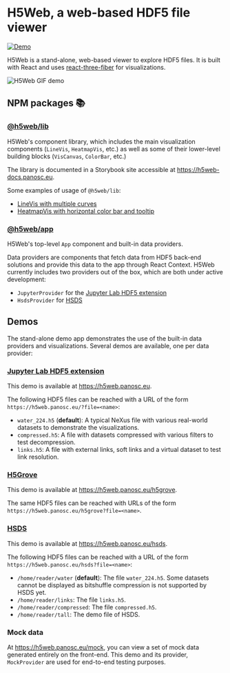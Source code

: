 # H5Web, a web-based HDF5 file viewer

[![Demo](https://img.shields.io/website?down_message=offline&label=demo&up_message=online&url=https%3A%2F%2Fh5web.panosc.eu%2F)](https://h5web.panosc.eu/)

H5Web is a stand-alone, web-based viewer to explore HDF5 files. It is built with
React and uses
[react-three-fiber](https://github.com/react-spring/react-three-fiber) for
visualizations.

![H5Web GIF demo](https://user-images.githubusercontent.com/2936402/107791492-4c512980-6d54-11eb-8ba4-4a1433bdfeea.gif)

## NPM packages 📚

### [@h5web/lib](https://www.npmjs.com/package/@h5web/lib)

H5Web's component library, which includes the main visualization components
(`LineVis`, `HeatmapVis`, etc.) as well as some of their lower-level building
blocks (`VisCanvas`, `ColorBar`, etc.)

The library is documented in a Storybook site accessible at
https://h5web-docs.panosc.eu.

Some examples of usage of `@h5web/lib`:

- [LineVis with multiple curves](https://codesandbox.io/s/h5weblib-demo-multiple-curves-kwkli)
- [HeatmapVis with horizontal color bar and tooltip](https://codesandbox.io/s/h5weblib-demo-heatmap-with-tooltip-ti5cy)

### [@h5web/app](https://www.npmjs.com/package/@h5web/app)

H5Web's top-level `App` component and built-in data providers.

Data providers are components that fetch data from HDF5 back-end solutions and
provide this data to the app through React Context. H5Web currently includes two
providers out of the box, which are both under active development:

- `JupyterProvider` for the
  [Jupyter Lab HDF5 extension](https://github.com/jupyterlab/jupyterlab-hdf5)
- `HsdsProvider` for [HSDS](https://github.com/HDFGroup/hsds)

## Demos

The stand-alone demo app demonstrates the use of the built-in data providers and
visualizations. Several demos are available, one per data provider:

### [Jupyter Lab HDF5 extension](https://github.com/jupyterlab/jupyterlab-hdf5)

This demo is available at https://h5web.panosc.eu.

The following HDF5 files can be reached with a URL of the form
`https://h5web.panosc.eu/?file=<name>`:

- `water_224.h5` (**default**): A typical NeXus file with various real-world
  datasets to demonstrate the visualizations.
- `compressed.h5`: A file with datasets compressed with various filters to test
  decompression.
- `links.h5`: A file with external links, soft links and a virtual dataset to
  test link resolution.

### [H5Grove](https://github.com/silx-kit/h5grove)

This demo is available at https://h5web.panosc.eu/h5grove.

The same HDF5 files can be reached with URLs of the form
`https://h5web.panosc.eu/h5grove?file=<name>`.

### [HSDS](https://github.com/HDFGroup/hsds)

This demo is available at https://h5web.panosc.eu/hsds.

The following HDF5 files can be reached with a URL of the form
`https://h5web.panosc.eu/hsds?file=<name>`:

- `/home/reader/water` (**default**): The file `water_224.h5`. Some datasets
  cannot be displayed as bitshuffle compression is not supported by HSDS yet.
- `/home/reader/links`: The file `links.h5`.
- `/home/reader/compressed`: The file `compressed.h5`.
- `/home/reader/tall`: The demo file of HSDS.

### Mock data

At https://h5web.panosc.eu/mock, you can view a set of mock data generated
entirely on the front-end. This demo and its provider, `MockProvider` are used
for end-to-end testing purposes.

